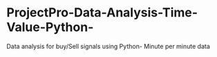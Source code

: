 # ProjectPro-Data-Analysis-Time-Value-Python-
Data analysis for buy/Sell signals using Python- Minute per minute data
